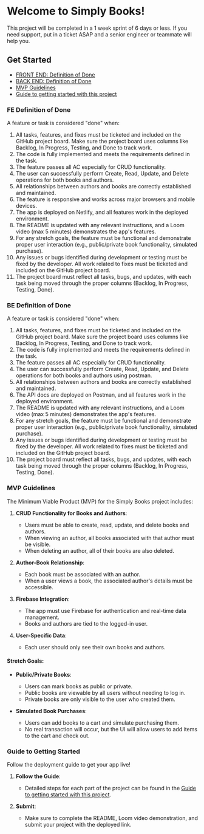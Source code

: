 # Welcome to Simply Books!

This project will be completed in a 1 week sprint of 6 days or less. If you need support, put in a ticket ASAP and a senior engineer or teammate will help you.

## Get Started
- [FRONT END: Definition of Done](#fe-definition-of-done)
- [BACK END: Definition of Done](#be-definition-of-done)
- [MVP Guidelines](#mvp-guidelines)
- [Guide to getting started with this project](#guide-to-getting-started)

### FE Definition of Done
A feature or task is considered "done" when:
1. All tasks, features, and fixes must be ticketed and included on the GitHub project board.
Make sure the project board uses columns like Backlog, In Progress, Testing, and Done to track work.
1. The code is fully implemented and meets the requirements defined in the task.
1. The feature passes all AC especially for CRUD functionality.
1. The user can successfully perform Create, Read, Update, and Delete operations for both books and authors.
1. All relationships between authors and books are correctly established and maintained.
1. The feature is responsive and works across major browsers and mobile devices.
1. The app is deployed on Netlify, and all features work in the deployed environment.
1. The README is updated with any relevant instructions, and a Loom video (max 5 minutes) demonstrates the app's features.
1. For any stretch goals, the feature must be functional and demonstrate proper user interaction (e.g., public/private book functionality, simulated purchase).
1. Any issues or bugs identified during development or testing must be fixed by the developer. All work related to fixes must be ticketed and included on the GitHub project board.
1. The project board must reflect all tasks, bugs, and updates, with each task being moved through the proper columns (Backlog, In Progress, Testing, Done).

### BE Definition of Done
A feature or task is considered "done" when:
1. All tasks, features, and fixes must be ticketed and included on the GitHub project board.
Make sure the project board uses columns like Backlog, In Progress, Testing, and Done to track work.
1. The code is fully implemented and meets the requirements defined in the task.
1. The feature passes all AC especially for CRUD functionality.
1. The user can successfully perform Create, Read, Update, and Delete operations for both books and authors using postman.
1. All relationships between authors and books are correctly established and maintained.
1. The API docs are deployed on Postman, and all features work in the deployed environment.
1. The README is updated with any relevant instructions, and a Loom video (max 5 minutes) demonstrates the app's features.
1. For any stretch goals, the feature must be functional and demonstrate proper user interaction (e.g., public/private book functionality, simulated purchase).
1. Any issues or bugs identified during development or testing must be fixed by the developer. All work related to fixes must be ticketed and included on the GitHub project board.
1. The project board must reflect all tasks, bugs, and updates, with each task being moved through the proper columns (Backlog, In Progress, Testing, Done).



### MVP Guidelines
The Minimum Viable Product (MVP) for the Simply Books project includes:
1. **CRUD Functionality for Books and Authors**:
   - Users must be able to create, read, update, and delete books and authors.
   - When viewing an author, all books associated with that author must be visible.
   - When deleting an author, all of their books are also deleted.
   
2. **Author-Book Relationship**:
   - Each book must be associated with an author.
   - When a user views a book, the associated author's details must be accessible.
   
3. **Firebase Integration**:
   - The app must use Firebase for authentication and real-time data management.
   - Books and authors are tied to the logged-in user.

4. **User-Specific Data**:
   - Each user should only see their own books and authors.

#### Stretch Goals:
- **Public/Private Books**:
   - Users can mark books as public or private.
   - Public books are viewable by all users without needing to log in.
   - Private books are only visible to the user who created them.
   
- **Simulated Book Purchases**:
   - Users can add books to a cart and simulate purchasing them.
   - No real transaction will occur, but the UI will allow users to add items to the cart and check out.

### Guide to Getting Started
Follow the deployment guide to get your app live!

1. **Follow the Guide**:
   - Detailed steps for each part of the project can be found in the [Guide to getting started with this project](/project-docs/GET_STARTED.md).

1. **Submit**:
   - Make sure to complete the README, Loom video demonstration, and submit your project with the deployed link.
